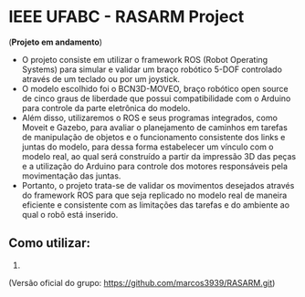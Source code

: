 # IEEE UFABC - RASARM Project
(**Projeto em andamento**) <br>
* O projeto consiste em utilizar o framework ROS (Robot Operating Systems) para simular e validar um braço robótico 5-DOF controlado através de um teclado ou por um joystick. <br>
* O modelo escolhido foi o BCN3D-MOVEO, braço robótico open source de cinco graus de liberdade que possui compatibilidade com o Arduino para controle da parte eletrônica do modelo. <br>
* Além disso, utilizaremos o ROS e seus programas integrados, como Moveit e Gazebo, para avaliar o planejamento de caminhos em tarefas de manipulação de objetos e o funcionamento consistente dos links e juntas do modelo, para dessa forma estabelecer um vínculo com o modelo real, ao qual será construído a partir da impressão 3D das peças e a utilização do Arduino para controle dos motores responsáveis pela movimentação das juntas.<br>
* Portanto, o projeto trata-se de validar os movimentos desejados através do framework ROS para que seja replicado no modelo real de maneira eficiente e consistente com as limitações das tarefas e do ambiente ao qual o robô está inserido.


## Como utilizar:

1. 

(Versão oficial do grupo: https://github.com/marcos3939/RASARM.git)
